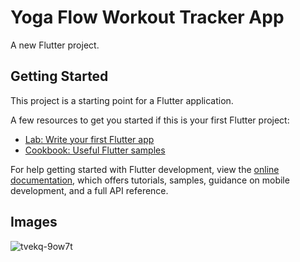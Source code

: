 # Yoga Flow Workout Tracker App

A new Flutter project.

## Getting Started

This project is a starting point for a Flutter application.

A few resources to get you started if this is your first Flutter project:

- [Lab: Write your first Flutter app](https://docs.flutter.dev/get-started/codelab)
- [Cookbook: Useful Flutter samples](https://docs.flutter.dev/cookbook)

For help getting started with Flutter development, view the
[online documentation](https://docs.flutter.dev/), which offers tutorials,
samples, guidance on mobile development, and a full API reference.

## Images
![tvekq-9ow7t](https://github.com/adityazanzane/yogaflow_app/assets/91719677/0e7c67ca-5140-4da1-b51c-67ceba5c7a68)





